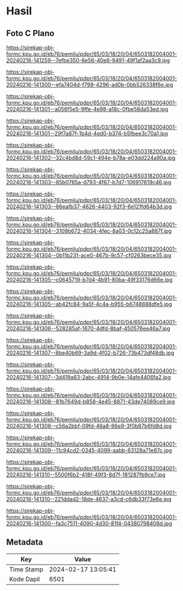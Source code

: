 # Hasil

## Foto C Plano

https://sirekap-obj-formc.kpu.go.id/eb76/pemilu/pdpr/65/03/18/20/04/6503182004001-20240216-141259--7efbe350-8e56-40e6-9491-49f1af2aa3c9.jpg

https://sirekap-obj-formc.kpu.go.id/eb76/pemilu/pdpr/65/03/18/20/04/6503182004001-20240216-141300--efa7404d-f798-4296-ad0b-0bb526338f6e.jpg

https://sirekap-obj-formc.kpu.go.id/eb76/pemilu/pdpr/65/03/18/20/04/6503182004001-20240216-141301--a056f5e5-9ffe-4e98-a18c-0fbe58da53ed.jpg

https://sirekap-obj-formc.kpu.go.id/eb76/pemilu/pdpr/65/03/18/20/04/6503182004001-20240216-141301--29f7a87f-1b4d-4ed0-b374-b5fbee3c70a1.jpg

https://sirekap-obj-formc.kpu.go.id/eb76/pemilu/pdpr/65/03/18/20/04/6503182004001-20240216-141302--32c4bd8d-59c1-494e-b78a-e03dd224a90a.jpg

https://sirekap-obj-formc.kpu.go.id/eb76/pemilu/pdpr/65/03/18/20/04/6503182004001-20240216-141303--85b0765a-d793-4f67-b7d7-106917619c46.jpg

https://sirekap-obj-formc.kpu.go.id/eb76/pemilu/pdpr/65/03/18/20/04/6503182004001-20240216-141303--86eafb37-4626-4403-92f3-6e121fd64b3d.jpg

https://sirekap-obj-formc.kpu.go.id/eb76/pemilu/pdpr/65/03/18/20/04/6503182004001-20240216-141304--3109b672-4034-4fec-8a03-0c12c25a887f.jpg

https://sirekap-obj-formc.kpu.go.id/eb76/pemilu/pdpr/65/03/18/20/04/6503182004001-20240216-141304--0b11b231-ace0-467b-9c57-cf0263bece35.jpg

https://sirekap-obj-formc.kpu.go.id/eb76/pemilu/pdpr/65/03/18/20/04/6503182004001-20240216-141305--c0645719-b7d4-4b91-80ba-49f33176d66e.jpg

https://sirekap-obj-formc.kpu.go.id/eb76/pemilu/pdpr/65/03/18/20/04/6503182004001-20240216-141305--ab42fc84-9a5f-4c4a-b955-b6748888dfe5.jpg

https://sirekap-obj-formc.kpu.go.id/eb76/pemilu/pdpr/65/03/18/20/04/6503182004001-20240216-141306--528285af-1670-4dfd-8baf-450576ee46a7.jpg

https://sirekap-obj-formc.kpu.go.id/eb76/pemilu/pdpr/65/03/18/20/04/6503182004001-20240216-141307--8be40b69-3a9d-4f02-b726-73b473df48db.jpg

https://sirekap-obj-formc.kpu.go.id/eb76/pemilu/pdpr/65/03/18/20/04/6503182004001-20240216-141307--3d419a83-2abc-4914-9b0e-14afe4406fa2.jpg

https://sirekap-obj-formc.kpu.go.id/eb76/pemilu/pdpr/65/03/18/20/04/6503182004001-20240216-141308--81b7649d-b858-4e45-8871-43de74089ce9.jpg

https://sirekap-obj-formc.kpu.go.id/eb76/pemilu/pdpr/65/03/18/20/04/6503182004001-20240216-141308--c56a2bbf-09fd-46a8-86e9-3f0b87b6fd8d.jpg

https://sirekap-obj-formc.kpu.go.id/eb76/pemilu/pdpr/65/03/18/20/04/6503182004001-20240216-141309--11c94cd2-0345-4099-aabb-83128a71e87c.jpg

https://sirekap-obj-formc.kpu.go.id/eb76/pemilu/pdpr/65/03/18/20/04/6503182004001-20240216-141310--5500f6b2-418f-49f3-8d7f-181287fb9ce7.jpg

https://sirekap-obj-formc.kpu.go.id/eb76/pemilu/pdpr/65/03/18/20/04/6503182004001-20240216-141310--221ddad2-18de-4637-a3cd-c6db33f73e6e.jpg

https://sirekap-obj-formc.kpu.go.id/eb76/pemilu/pdpr/65/03/18/20/04/6503182004001-20240216-141300--fa3c7511-4090-4d30-81f4-04380798408d.jpg


## Metadata

| Key        | Value               |
| ---------- | ------------------- |
| Time Stamp | 2024-02-17 13:05:41 |
| Kode Dapil | 6501                |



